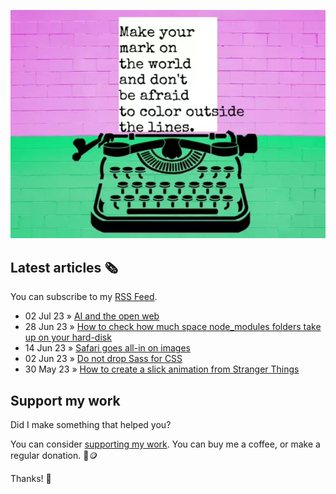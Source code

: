 ![animated image showing a typewriter typing out the following message: leave your mark on the world and dont be afraid to color outside of the lines. The word outside goes outside of the piece of paper](img/mark-on-the-world.webp)

## Latest articles 🗞️

You can subscribe to my [RSS Feed](https://www.roboleary.net/feed.xml).

<!-- BLOG:START -->
 - 02 Jul 23 » [AI and the open web](https://www.roboleary.net/2023/07/02/ai-and-the-open-web.html)
 - 28 Jun 23 » [How to check how much space node_modules folders take up on your hard-disk](https://www.roboleary.net/webdev/2023/06/28/space-node-modules.html)
 - 14 Jun 23 » [Safari goes all-in on images](https://www.roboleary.net/webdev/2023/06/14/safari-new-image-formats.html)
 - 02 Jun 23 » [Do not drop Sass for CSS](https://www.roboleary.net/frontend/2023/06/02/do-not-drop-sass-for-css.html)
 - 30 May 23 » [How to create a slick animation from Stranger Things](https://www.roboleary.net/animation/2023/05/30/how-to-make-a-slick-animation-stranger-things-title-sequence.html)<!-- BLOG:END -->

## Support my work

Did I make something that helped you?

You can consider [supporting my work](https://ko-fi.com/roboleary). You can buy me a coffee, or make a regular donation. 🌈🪙

Thanks! 🙏
